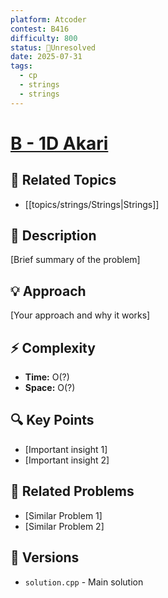 ```yaml
---
platform: Atcoder
contest: B416
difficulty: 800
status: 🔴Unresolved
date: 2025-07-31
tags:
  - cp
  - strings
  - strings
---
```

# [B - 1D Akari](https://atcoder.jp/contests/abc416/tasks/abc416_b)

## 📓 Related Topics
- [[topics/strings/Strings|Strings]]

## 📖 Description
[Brief summary of the problem]

## 💡 Approach
[Your approach and why it works]

## ⚡ Complexity
- **Time:** O(?)
- **Space:** O(?)

## 🔍 Key Points
- [Important insight 1]
- [Important insight 2]

## 🔗 Related Problems
- [Similar Problem 1]
- [Similar Problem 2]

## 🔄 Versions
- `solution.cpp` - Main solution 
